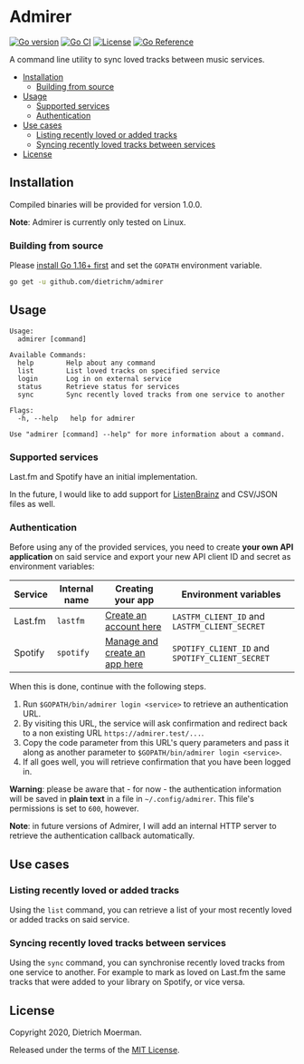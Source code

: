# Admirer

[![Go version](https://img.shields.io/github/go-mod/go-version/dietrichm/admirer)](go.mod)
[![Go CI](https://github.com/dietrichm/admirer/actions/workflows/go.yml/badge.svg)](https://github.com/dietrichm/admirer/actions/workflows/go.yml)
[![License](https://img.shields.io/github/license/dietrichm/admirer)](LICENSE)
[![Go Reference](https://pkg.go.dev/badge/github.com/dietrichm/admirer.svg)](https://pkg.go.dev/github.com/dietrichm/admirer)

A command line utility to sync loved tracks between music services.

<!-- START doctoc generated TOC please keep comment here to allow auto update -->
<!-- DON'T EDIT THIS SECTION, INSTEAD RE-RUN doctoc TO UPDATE -->

- [Installation](#installation)
  - [Building from source](#building-from-source)
- [Usage](#usage)
  - [Supported services](#supported-services)
  - [Authentication](#authentication)
- [Use cases](#use-cases)
  - [Listing recently loved or added tracks](#listing-recently-loved-or-added-tracks)
  - [Syncing recently loved tracks between services](#syncing-recently-loved-tracks-between-services)
- [License](#license)

<!-- END doctoc generated TOC please keep comment here to allow auto update -->

## Installation

Compiled binaries will be provided for version 1.0.0.

**Note**: Admirer is currently only tested on Linux.

### Building from source

Please [install Go 1.16+ first](https://golang.org/doc/install) and set the `GOPATH` environment variable.

```sh
go get -u github.com/dietrichm/admirer
```

## Usage

```
Usage:
  admirer [command]

Available Commands:
  help        Help about any command
  list        List loved tracks on specified service
  login       Log in on external service
  status      Retrieve status for services
  sync        Sync recently loved tracks from one service to another

Flags:
  -h, --help   help for admirer

Use "admirer [command] --help" for more information about a command.
```

### Supported services

Last.fm and Spotify have an initial implementation.

In the future, I would like to add support for [ListenBrainz](https://listenbrainz.org/) and CSV/JSON files as well.

### Authentication

Before using any of the provided services, you need to create **your own API application** on said service and export your new API client ID and secret as environment variables:

| Service | Internal name | Creating your app | Environment variables |
| ------- | ------------- | ----------------- | --------------------- |
| Last.fm | `lastfm` | [Create an account here](https://www.last.fm/api/account/create) | `LASTFM_CLIENT_ID` and `LASTFM_CLIENT_SECRET` |
| Spotify | `spotify` | [Manage and create an app here](https://developer.spotify.com/dashboard/applications) | `SPOTIFY_CLIENT_ID` and `SPOTIFY_CLIENT_SECRET` |

When this is done, continue with the following steps.

1. Run `$GOPATH/bin/admirer login <service>` to retrieve an authentication URL.
1. By visiting this URL, the service will ask confirmation and redirect back to a non existing URL `https://admirer.test/...`.
1. Copy the code parameter from this URL's query parameters and pass it along as another parameter to `$GOPATH/bin/admirer login <service>`.
1. If all goes well, you will retrieve confirmation that you have been logged in.

**Warning**: please be aware that - for now - the authentication information will be saved in **plain text** in a file in `~/.config/admirer`. This file's permissions is set to `600`, however.

**Note**: in future versions of Admirer, I will add an internal HTTP server to retrieve the authentication callback automatically.

## Use cases

### Listing recently loved or added tracks

Using the `list` command, you can retrieve a list of your most recently loved or added tracks on said service.

### Syncing recently loved tracks between services

Using the `sync` command, you can synchronise recently loved tracks from one service to another.
For example to mark as loved on Last.fm the same tracks that were added to your library on Spotify, or vice versa.

## License

Copyright 2020, Dietrich Moerman.

Released under the terms of the [MIT License](LICENSE).
